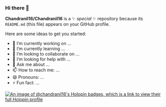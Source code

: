 ### Hi there 👋


**Chandranil16/Chandranil16** is a ✨ _special_ ✨ repository because its `README.md` (this file) appears on your GitHub profile.

Here are some ideas to get you started:

- 🔭 I’m currently working on ...
- 🌱 I’m currently learning ...
- 👯 I’m looking to collaborate on ...
- 🤔 I’m looking for help with ...
- 💬 Ask me about ...
- 📫 How to reach me: ...
- 😄 Pronouns: ...
- ⚡ Fun fact: ...

[![An image of @chandranil16's Holopin badges, which is a link to view their full Holopin profile](https://holopin.me/chandranil16)](https://holopin.io/@chandranil16)
